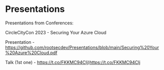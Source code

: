 # Presentations
Presentations from Conferences:

CircleCityCon 2023 - Securing Your Azure Cloud

Presentation - https://github.com/rootsecdev/Presentations/blob/main/Securing%20Your%20Azure%20Cloud.pdf

Talk (1st one) - https://t.co/FKKMC94CIj)https://t.co/FKKMC94CIj
